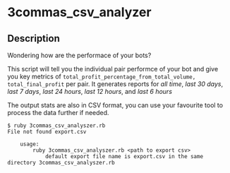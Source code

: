 # 3commas_csv_analyzer

## Description

Wondering how are the performace of your bots? 

This script will tell you the individual pair performce of your bot and give you key metrics of `total_profit_percentage_from_total_volume, total_final_profit` per pair. It generates reports for *all time*, *last 30 days*, *last 7 days*, *last 24 hours*, *last 12 hours*, and *last 6 hours* 

The output stats are also in CSV format, you can use your favourite tool to process the data further if needed.


```
$ ruby 3commas_csv_analyszer.rb
File not found export.csv

    usage:
        ruby 3commas_csv_analyszer.rb <path to export csv>
            default export file name is export.csv in the same directory 3commas_csv_analyszer.rb
```
